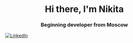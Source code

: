 <div id="header" align="center">
	<h1>Hi there, I'm Nikita</h1>
	<h3>Beginning developer from Moscow</h3>
</div>
<a href="linkedin-url">
	<img src="https://img.shields.io/badge/LinkedIn-blue?style=for-the-badge&logo=linkedin&logoColor=white" alt="LinkedIn"/>
</a>
